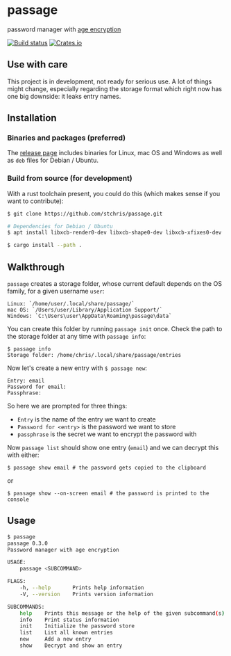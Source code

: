 # passage

password manager with [age encryption](https://age-encryption.org/)

[![Build status](https://github.com/stchris/passage/workflows/Tests%20&%20Clippy/badge.svg)](https://github.com/stchris/passage/actions)
[![Crates.io](https://img.shields.io/crates/v/passage.svg)](https://crates.io/crates/passage)

## Use with care

This project is in development, not ready for serious use. A lot of things might change, especially regarding the storage format which right now has one big downside: it leaks entry names.

## Installation

### Binaries and packages (preferred)

The [release page](https://github.com/stchris/passage/releases) includes binaries for Linux, mac OS and Windows as well as `deb` files for Debian / Ubuntu.

### Build from source (for development)
With a rust toolchain present, you could do this (which makes sense if you want to contribute):

```bash
$ git clone https://github.com/stchris/passage.git

# Dependencies for Debian / Ubuntu
$ apt install libxcb-render0-dev libxcb-shape0-dev libxcb-xfixes0-dev

$ cargo install --path .
```

## Walkthrough

`passage` creates a storage folder, whose current default depends on the OS family, for a given username `user`:

    Linux: `/home/user/.local/share/passage/`
    mac OS: `/Users/user/Library/Application Support/`
    Windows: `C:\Users\user\AppData\Roaming\passage\data`

You can create this folder by running `passage init` once. Check the path to the storage folder at any time with `passage info`:

```
$ passage info
Storage folder: /home/chris/.local/share/passage/entries
```

Now let's create a new entry with `$ passage new`:

```
Entry: email
Password for email:
Passphrase:
```

So here we are prompted for three things:

* `Entry` is the name of the entry we want to create
* `Password for <entry>` is the password we want to store
* `passphrase` is the secret we want to encrypt the password with

Now `passage list` should show one entry (`email`) and we can decrypt this with either:

```
$ passage show email # the password gets copied to the clipboard
```

or

```
$ passage show --on-screen email # the password is printed to the console
```

## Usage

```bash
$ passage
passage 0.3.0
Password manager with age encryption

USAGE:
    passage <SUBCOMMAND>

FLAGS:
    -h, --help       Prints help information
    -V, --version    Prints version information

SUBCOMMANDS:
    help    Prints this message or the help of the given subcommand(s)
    info    Print status information
    init    Initialize the password store
    list    List all known entries
    new     Add a new entry
    show    Decrypt and show an entry
```
